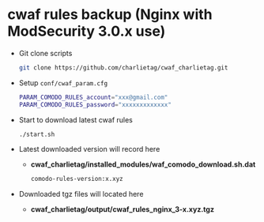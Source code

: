 # cwaf rules backup (Nginx with ModSecurity 3.0.x use)

* Git clone scripts

  ```bash
  git clone https://github.com/charlietag/cwaf_charlietag.git
  ```

* Setup `conf/cwaf_param.cfg`

  ```bash
  PARAM_COMODO_RULES_account="xxx@gmail.com"
  PARAM_COMODO_RULES_password="xxxxxxxxxxxxx"
  ```

* Start to download latest cwaf rules

  ```bash
  ./start.sh
  ```

* Latest downloaded version will record here
  * **cwaf_charlietag/installed_modules/waf_comodo_download.sh.dat**

    ```bash
    comodo-rules-version:x.xyz
    ```

* Downloaded tgz files will located here
  * **cwaf_charlietag/output/cwaf_rules_nginx_3-x.xyz.tgz**
